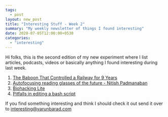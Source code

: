 ```yaml
---
tags:
  - post
layout: new_post
title: "Interesting Stuff - Week 2"
summary: "My weekly newsletter of things I found interesting"
date: 2020-07-05T12:00:00+0530
categories:
  - "interesting"
---
```


Hi folks, this is the second edition of my new experiment where I list articles, podcasts, videos or basically anything I found interesting during last week.

1. [The Baboon That Controlled a Railway for 9 Years](https://www.youtube.com/watch?v=OpoLkMcQh24)
2. [Autofocusing reading glasses of the future - Nitish Padmanaban](https://www.youtube.com/watch?v=9Y9ppMqXwkQ)
3. [Biohacking Lite](https://karpathy.github.io/2020/06/11/biohacking-lite/)
4. [Pitfalls in editing a bash script](https://thomask.sdf.org/blog/2019/11/09/take-care-editing-bash-scripts.html)

If you find something interesting and think I should check it out send it over to [interesting@varunbarad.com](mailto:interesting@varunbarad.com)
